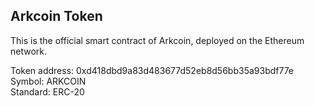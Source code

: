 ## Arkcoin Token
This is the official smart contract of Arkcoin, deployed on the Ethereum network.

Token address: 0xd418dbd9a83d483677d52eb8d56bb35a93bdf77e  
Symbol: ARKCOIN  
Standard: ERC-20
